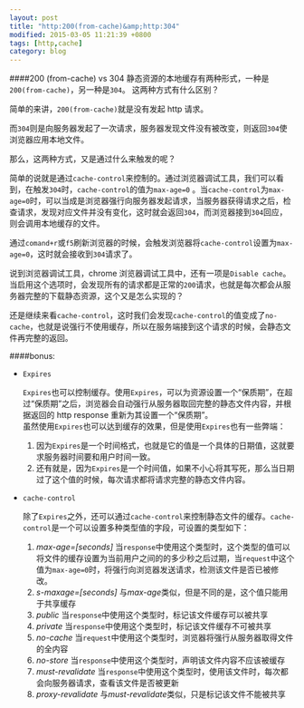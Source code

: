 ```yaml
---
layout: post
title: "http:200(from-cache)&amp;http:304"
modified: 2015-03-05 11:21:39 +0800
tags: [http,cache]
category: blog
---
```


####200 (from-cache) vs 304
静态资源的本地缓存有两种形式，一种是`200(from-cache)`，另一种是`304`。
这两种方式有什么区别？

简单的来讲，`200(from-cache)`就是没有发起 http 请求。

而`304`则是向服务器发起了一次请求，服务器发现文件没有被改变，则返回`304`使浏览器应用本地文件。

那么，这两种方式，又是通过什么来触发的呢？

简单的说就是通过`cache-control`来控制的。通过浏览器调试工具，我们可以看到，在触发`304`时，`cache-control`的值为`max-age=0`	。当`cache-control`为`max-age=0`时，可以当成是浏览器强行向服务器发起请求，当服务器获得请求之后，检查请求，发现对应文件并没有变化，这时就会返回`304`，而浏览器接到`304`回应，则会调用本地缓存的文件。

通过`comand+r`或`f5`刷新浏览器的时候，会触发浏览器将`cache-control`设置为`max-age=0`，这时就会接收到`304`请求了。

说到浏览器调试工具，chrome 浏览器调试工具中，还有一项是`Disable cache`。当启用这个选项时，会发现所有的请求都是正常的`200`请求，也就是每次都会从服务器完整的下载静态资源，这个又是怎么实现的？

还是继续来看`cache-control`，这时我们会发现`cache-control`的值变成了`no-cache`，也就是说强行不使用缓存，所以在服务端接到这个请求的时候，会静态文件再完整的返回。

####bonus:

- `Expires`
	
	`Expires`也可以控制缓存。使用`Expires`，可以为资源设置一个“保质期”，在超过“保质期”之后，浏览器会自动强行从服务器取回完整的静态文件内容，并根据返回的 http response 重新为其设置一个“保质期”。	
	虽然使用`Expires`也可以达到缓存的效果，但是使用`Expires`也有一些弊端：
	
	1. 因为`Expires`是一个时间格式，也就是它的值是一个具体的日期值，这就要求服务器时间要和用户时间一致。
	2. 还有就是，因为`Expires`是一个时间值，如果不小心将其写死，那么当日期过了这个值的时候，每次请求都将请求完整的静态文件内容。


- `cache-control`

	除了`Expires`之外，还可以通过`cache-control`来控制静态文件的缓存。`cache-control`是一个可以设置多种类型值的字段，可设置的类型如下：
	
	1. *max-age=[seconds]* 当`response`中使用这个类型时，这个类型的值可以将文件的缓存设置为当前用户之间的的多少秒之后过期，当`request`中这个值为`max-age=0`时，将强行向浏览器发送请求，检测该文件是否已被修改。
	2. *s-maxage=[seconds]* 与*max-age*类似，但是不同的是，这个值只能用于共享缓存
	3. *public* 当`response`中使用这个类型时，标记该文件缓存可以被共享
	4. *private* 当`response`中使用这个类型时，标记该文件缓存不可被共享
	5. *no-cache* 当`request`中使用这个类型时，浏览器将强行从服务器取得文件的全内容
	6. *no-store* 当`response`中使用这个类型时，声明该文件内容不应该被缓存
	7. *must-revalidate* 当`response`中使用这个类型时，使用该文件时，每次都会向服务器请求，查看该文件是否被更新
	8. *proxy-revalidate* 与*must-revalidate*类似，只是标记该文件不能被共享